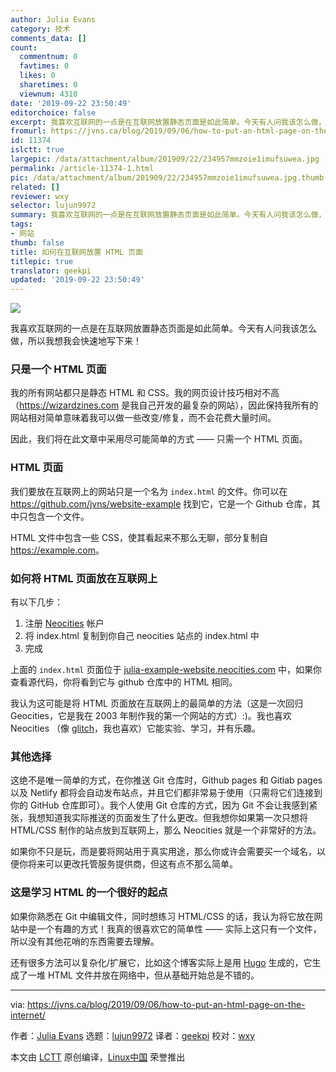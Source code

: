 ```yaml
---
author: Julia Evans
category: 技术
comments_data: []
count:
  commentnum: 0
  favtimes: 0
  likes: 0
  sharetimes: 0
  viewnum: 4310
date: '2019-09-22 23:50:49'
editorchoice: false
excerpt: 我喜欢互联网的一点是在互联网放置静态页面是如此简单。今天有人问我该怎么做，所以我想我会快速地写下来！
fromurl: https://jvns.ca/blog/2019/09/06/how-to-put-an-html-page-on-the-internet/
id: 11374
islctt: true
largepic: /data/attachment/album/201909/22/234957mmzoie1imufsuwea.jpg
permalink: /article-11374-1.html
pic: /data/attachment/album/201909/22/234957mmzoie1imufsuwea.jpg.thumb.jpg
related: []
reviewer: wxy
selector: lujun9972
summary: 我喜欢互联网的一点是在互联网放置静态页面是如此简单。今天有人问我该怎么做，所以我想我会快速地写下来！
tags:
- 网站
thumb: false
title: 如何在互联网放置 HTML 页面
titlepic: true
translator: geekpi
updated: '2019-09-22 23:50:49'
---
```


![](/data/attachment/album/201909/22/234957mmzoie1imufsuwea.jpg)


我喜欢互联网的一点是在互联网放置静态页面是如此简单。今天有人问我该怎么做，所以我想我会快速地写下来！


### 只是一个 HTML 页面


我的所有网站都只是静态 HTML 和 CSS。我的网页设计技巧相对不高（<https://wizardzines.com> 是我自己开发的最复杂的网站），因此保持我所有的网站相对简单意味着我可以做一些改变/修复，而不会花费大量时间。


因此，我们将在此文章中采用尽可能简单的方式 —— 只需一个 HTML 页面。


### HTML 页面


我们要放在互联网上的网站只是一个名为 `index.html` 的文件。你可以在 <https://github.com/jvns/website-example> 找到它，它是一个 Github 仓库，其中只包含一个文件。


HTML 文件中包含一些 CSS，使其看起来不那么无聊，部分复制自 <https://example.com>。


### 如何将 HTML 页面放在互联网上


有以下几步：


1. 注册 [Neocities](https://neocities.org/) 帐户
2. 将 index.html 复制到你自己 neocities 站点的 index.html 中
3. 完成


上面的 `index.html` 页面位于 [julia-example-website.neocities.com](https://julia-example-website.neocities.org/) 中，如果你查看源代码，你将看到它与 github 仓库中的 HTML 相同。


我认为这可能是将 HTML 页面放在互联网上的最简单的方法（这是一次回归 Geocities，它是我在 2003 年制作我的第一个网站的方式）:)。我也喜欢 Neocities （像 [glitch](https://glitch.com)，我也喜欢）它能实验、学习，并有乐趣。


### 其他选择


这绝不是唯一简单的方式，在你推送 Git 仓库时，Github pages 和 Gitlab pages 以及 Netlify 都将会自动发布站点，并且它们都非常易于使用（只需将它们连接到你的 GitHub 仓库即可）。我个人使用 Git 仓库的方式，因为 Git 不会让我感到紧张，我想知道我实际推送的页面发生了什么更改。但我想你如果第一次只想将 HTML/CSS 制作的站点放到互联网上，那么 Neocities 就是一个非常好的方法。


如果你不只是玩，而是要将网站用于真实用途，那么你或许会需要买一个域名，以便你将来可以更改托管服务提供商，但这有点不那么简单。


### 这是学习 HTML 的一个很好的起点


如果你熟悉在 Git 中编辑文件，同时想练习 HTML/CSS 的话，我认为将它放在网站中是一个有趣的方式！我真的很喜欢它的简单性 —— 实际上这只有一个文件，所以没有其他花哨的东西需要去理解。


还有很多方法可以复杂化/扩展它，比如这个博客实际上是用 [Hugo](https://gohugo.io/) 生成的，它生成了一堆 HTML 文件并放在网络中，但从基础开始总是不错的。




---


via: <https://jvns.ca/blog/2019/09/06/how-to-put-an-html-page-on-the-internet/>


作者：[Julia Evans](https://jvns.ca/) 选题：[lujun9972](https://github.com/lujun9972) 译者：[geekpi](https://github.com/geekpi) 校对：[wxy](https://github.com/wxy)


本文由 [LCTT](https://github.com/LCTT/TranslateProject) 原创编译，[Linux中国](https://linux.cn/) 荣誉推出